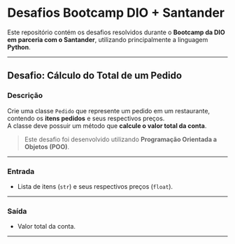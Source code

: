 # Desafios Bootcamp DIO + Santander

Este repositório contém os desafios resolvidos durante o **Bootcamp da DIO em parceria com o Santander**, utilizando principalmente a linguagem **Python**.

---

## Desafio: Cálculo do Total de um Pedido

### Descrição
Crie uma classe `Pedido` que represente um pedido em um restaurante, contendo os **itens pedidos** e seus respectivos preços.  
A classe deve possuir um método que **calcule o valor total da conta**.  

> Este desafio foi desenvolvido utilizando **Programação Orientada a Objetos (POO)**.

---

### Entrada
- Lista de itens (`str`) e seus respectivos preços (`float`).

---

### Saída
- Valor total da conta.

---